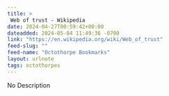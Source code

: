 ```yaml
---
title: > 
 Web of trust - Wikipedia
date: 2024-04-27T00:59:42+00:00
dateadded: 2024-05-04 11:49:36 -0700
link: "https://en.wikipedia.org/wiki/Web_of_trust"
feed-slug: ""
feed-name: "Octothorpe Bookmarks"
layout: urlnote
tags: octothorpes
--- 
```

No Description
 <!-- end excerpt --> 
